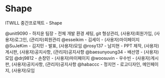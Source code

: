 # Shape
ITWILL 중간프로젝트 - Shape

@unit9090 - 하지윤 팀장 - 전체 개발 환경 세팅, git 형상관리, (사용자)회원가입, (사용자)로그인, (관리자)회원관리
@esseikim - 김세이 - (사용자)마이페이지
@SuJeKim - 김지민 - 발표, (사용자)모임
@rosy137 - 남지현 - PPT 제작, (사용자)게시판, (사용자)공지사항, (관리자)공지사항
@baesunyoung34 - 배선영 - (사용자)모임
@drj9812 - 손창민 - (사용자)마이페이지
@woosuvin - 우수빈 - (사용자)게시판, (사용자)공지사항, (관리자)공지사항
@habaccc - 정지언 - 로고디자인, 메인페이지, (사용자)모임
